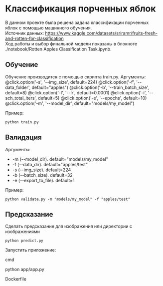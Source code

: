 # Классификация порченных яблок

В данном проекте была решена задача классификации порченных яблок с помощью машинного обучения.<br>
Источник данных: https://www.kaggle.com/datasets/sriramr/fruits-fresh-and-rotten-for-classification <br>
Ход работы и выбор финальной модели показаны в блокноте ./notebook/Rotten Apples Classification Task.ipynb. <br>

## Обучение
Обучение производится с помощью скрипта train.py.
Аргументы:
@click.option('-s', '--img_size', default=224)
@click.option('-f', '--data_folder', default="apples")
@click.option('-b', '--train_batch_size', default=8)
@click.option('-l', '--lr', default=0.0001)
@click.option('-i', '--sch_total_iters', default=5)
@click.option('-e', '--epochs', default=10)
@click.option('-m', '--model_dir', default="models/my_model")

Пример:
```
python train.py
```


## Валидация
Аргументы:
* -m (--model_dir). default="models/my_model"
* -f (--data_dir). default="apples/test"
* -s (--img_size). default=224
* -b (--batch_size). default=32
* -e (--export_to_file). default=1

Пример:
```
python validate.py -m "models/my_model" -f "apples/test"
```

## Предсказание
Сделать предсказание для изображения или директории с изображениями
```
python predict.py
```


Запустить приложение:

cmd

python app/app.py

Dockerfile
